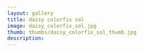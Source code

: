 ```yaml
---
layout: gallery
title: daisy colorfix sol
image: daisy_colorfix_sol.jpg
thumb: thumbs/daisy_colorfix_sol_thumb.jpg
description:
---
```

    